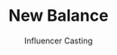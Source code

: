 ---
title: New Balance
h1: In the case
date:
listing:
  img: /img/case-studies/newbalance/nb-thumbnail.png
  description: "The client approached us to cast a series of micro-influencers for a social media campaign"
subtitle: Influencer Casting
infos:
  - tagline: "The client approached us to cast a series of micro-influencers for a social media campaign"
    url : "#"
    client: Magicbox
    year: 2020
    deliverables: ['Influencer sourcing']
    goals: "Cast 7 influencers to promote local New Balance stores in a series of social media content. "
videoPath: "/img/case-studies/newbalance/newbalance.mp4"
imagesThumbnails:
  - src: "/img/case-studies/newbalance/Montayla Running Hoizontal.png"
    class: "a"
  - src: "/img/case-studies/newbalance/Genesis Training Horizontal.png"
    class: "b"
  - src: "/img/case-studies/newbalance/Jordan Dunking Vertical.png"
    class: "c"
gallery:
  - src: "/img/case-studies/newbalance/slide/Montayla Running 9x16 Vertical 1slide.png"
  - src: "/img/case-studies/newbalance/slide/Sarah Soccer 9x16 Vertical 1slide.png"
  - src: "/img/case-studies/newbalance/slide/Sidney Training 9x16 Vertical 1slide.png"
  - src: "/img/case-studies/newbalance/slide/Sitting On Sidewalk 9x16 Vertical 1slide.png"
  - src: "/img/case-studies/newbalance/slide/CJ Posing 9x16 Vertical 1slide.png"
  - src: "/img/case-studies/newbalance/slide/Genesis Training Vertical 1slide.png"
  - src: "/img/case-studies/newbalance/slide/Jordan Dunking Vertical 1slide.png"
  - src: "/img/case-studies/newbalance/slide/Montayla Running 9x16 Vertical 1slide.png"
  - src: "/img/case-studies/newbalance/slide/Sarah Soccer 9x16 Vertical 1slide.png"
  - src: "/img/case-studies/newbalance/slide/Sidney Training 9x16 Vertical 1slide.png"
  - src: "/img/case-studies/newbalance/slide/Sitting On Sidewalk 9x16 Vertical 1slide.png"
  - src: "/img/case-studies/newbalance/slide/CJ Posing 9x16 Vertical 1slide.png"
  - src: "/img/case-studies/newbalance/slide/Genesis Training Vertical 1slide.png"
  - src: "/img/case-studies/newbalance/slide/Jordan Dunking Vertical 1slide.png"
challenges:
  title: Challenges
  description: American Dairy wanted to build awareness amongst a Gen-Z demographic, a generation notoriously un-trusting of traditional advertising. Additionally, they wanted to maximize brand reach, while ensuring brand safety.
  result: "20+ young athletes and artists with a strong local following participated in the #Gotmilk challenge, generating over 10,000 likes and comments and 250,000 unique views."
---